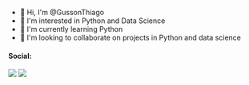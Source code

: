 - 👋 Hi, I'm @GussonThiago
- 👀 I'm interested in Python and Data Science
- 🌱 I'm currently learning Python
- 💞️ I'm looking to collaborate on projects in Python and data science

<!---
GussonThiago/GussonThiago is a ✨ special ✨ repository because its `README.md` (this file) appears on your GitHub profile.
You can click the Preview link to take a look at your changes.
--->
#### Social:
<div> 
  <a href="https://www.linkedin.com/in/thiago-gusson-nogueira-39151174/" target="_blank"><img src="https://img.shields.io/badge/-LinkedIn-%230077B5?style=for-the-badge&logo=linkedin&logoColor=white" target="_blank"></a>  
  <a href = "mailto:thiago_gusson.10@hotmail.com"><img src="https://img.shields.io/badge/-Hotmail-%230077B5?style=for-the-badge&logo=Outlook&logoColor=white" target="_blank"></a>
  
</div>
